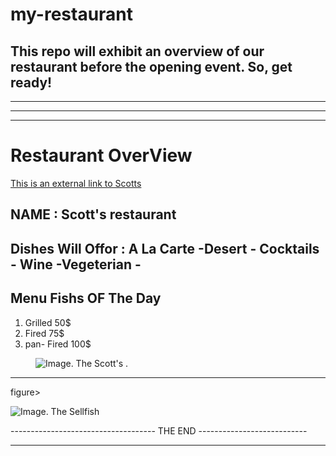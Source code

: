 # my-restaurant  

This repo will exhibit an overview of our restaurant before the opening event. So, get ready!
-----------------------------------------------------------------------------
*****************************************************************************
-----------------------------------------------------------------------------
*****************************************************************************


#  Restaurant OverView 

[This is an external link to Scotts](https://scotts-mayfair.com/menus/)

## NAME  :   Scott's restaurant

## Dishes Will Offor : A La Carte -Desert  - Cocktails - Wine -Vegeterian -

## Menu Fishs OF The Day
1. Grilled      50$
2. Fired        75$
3. pan- Fired   100$ 

<figure>

<img src="../_images/img1.png" alt=" Image."/>
<figure-caption> The Scott's .</figure-caption>

</figure>

 ----------------------------------------------------------------------------

figure>

<img src="../_images/img2.png" alt=" Image."/>
<figure-caption> The Sellfish </figure-caption>

</figure>

 
------------------------------------ THE END ---------------------------
************************************************************************